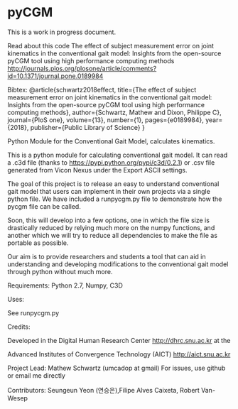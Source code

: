 # pyCGM

This is a work in progress document.  

Read about this code
The effect of subject measurement error on joint kinematics in the conventional gait model: Insights from the open-source pyCGM tool using high performance computing methods
http://journals.plos.org/plosone/article/comments?id=10.1371/journal.pone.0189984

Bibtex:
@article{schwartz2018effect,
  title={The effect of subject measurement error on joint kinematics in the conventional gait model: Insights from the open-source pyCGM tool using high performance computing methods},
  author={Schwartz, Mathew and Dixon, Philippe C},
  journal={PloS one},
  volume={13},
  number={1},
  pages={e0189984},
  year={2018},
  publisher={Public Library of Science}
}


Python Module for the Conventional Gait Model, calculates kinematics.

This is a python module for calculating conventional gait model.  It can read a .c3d file (thanks to https://pypi.python.org/pypi/c3d/0.2.1)  or .csv file generated from Vicon Nexus under the Export ASCII settings.

The goal of this project is to release an easy to understand conventional gait model that users can implement in their own projects via a single python file.  We have included a runpycgm.py file to demonstrate how the pycgm file can be called. 

Soon, this will develop into a few options, one in which the file size is drastically reduced by relying much more on the numpy functions, and another which we will try to reduce all dependencies to make the file as portable as possible.

Our aim is to provide researchers and students a tool that can aid in understanding and developing modifications to the conventional gait model through python without much more. 

Requirements:
Python 2.7, Numpy, C3D


Uses:

See runpycgm.py

Credits:

Developed in the Digital Human Research Center http://dhrc.snu.ac.kr at the 

Advanced Institutes of Convergence Technology (AICT) http://aict.snu.ac.kr

Project Lead: Mathew Schwartz (umcadop at gmail) For issues, use github or email me directly

Contributors: Seungeun Yeon (연승은),Filipe Alves Caixeta, Robert Van-Wesep
